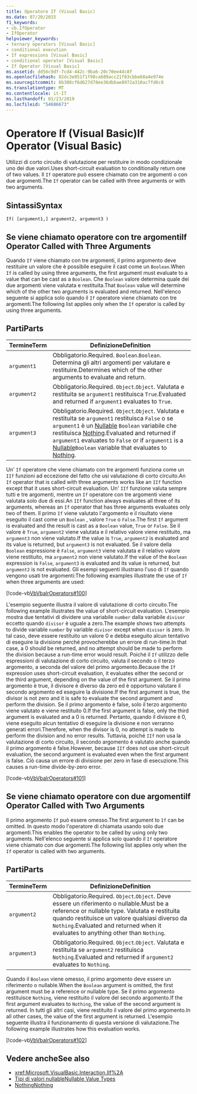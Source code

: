 ```yaml
---
title: Operatore If (Visual Basic)
ms.date: 07/20/2015
f1_keywords:
- vb.IfOperator
- IfOperator
helpviewer_keywords:
- ternary operators [Visual Basic]
- conditional execution
- If expressions [Visual Basic]
- conditional operator [Visual Basic]
- If Operator [Visual Basic]
ms.assetid: dd56c9df-7cd4-442c-9ba6-20c70ee44c8f
ms.openlocfilehash: 82dc3e851f1f98ca689acc21f03cbbe68a4e974e
ms.sourcegitcommit: 6b308cf6d627d78ee36dbbae8972a310ac7fd6c8
ms.translationtype: MT
ms.contentlocale: it-IT
ms.lasthandoff: 01/23/2019
ms.locfileid: "54686673"
---
```

# <a name="if-operator-visual-basic"></a><span data-ttu-id="3cabd-102">Operatore If (Visual Basic)</span><span class="sxs-lookup"><span data-stu-id="3cabd-102">If Operator (Visual Basic)</span></span>
<span data-ttu-id="3cabd-103">Utilizzi di corto circuito di valutazione per restituire in modo condizionale uno dei due valori.</span><span class="sxs-lookup"><span data-stu-id="3cabd-103">Uses short-circuit evaluation to conditionally return one of two values.</span></span> <span data-ttu-id="3cabd-104">Il `If` operatore può essere chiamato con tre argomenti o con due argomenti.</span><span class="sxs-lookup"><span data-stu-id="3cabd-104">The `If` operator can be called with three arguments or with two arguments.</span></span>  
  
## <a name="syntax"></a><span data-ttu-id="3cabd-105">Sintassi</span><span class="sxs-lookup"><span data-stu-id="3cabd-105">Syntax</span></span>  
  
```  
If( [argument1,] argument2, argument3 )  
```  
  
## <a name="if-operator-called-with-three-arguments"></a><span data-ttu-id="3cabd-106">Se viene chiamato operatore con tre argomenti</span><span class="sxs-lookup"><span data-stu-id="3cabd-106">If Operator Called with Three Arguments</span></span>  
 <span data-ttu-id="3cabd-107">Quando `If` viene chiamato con tre argomenti, il primo argomento deve restituire un valore che è possibile eseguire il cast come un `Boolean`.</span><span class="sxs-lookup"><span data-stu-id="3cabd-107">When `If` is called by using three arguments, the first argument must evaluate to a value that can be cast as a `Boolean`.</span></span> <span data-ttu-id="3cabd-108">Che `Boolean` valore determina quale dei due argomenti viene valutata e restituita.</span><span class="sxs-lookup"><span data-stu-id="3cabd-108">That `Boolean` value will determine which of the other two arguments is evaluated and returned.</span></span> <span data-ttu-id="3cabd-109">Nell'elenco seguente si applica solo quando il `If` operatore viene chiamato con tre argomenti.</span><span class="sxs-lookup"><span data-stu-id="3cabd-109">The following list applies only when the `If` operator is called by using three arguments.</span></span>  
  
## <a name="parts"></a><span data-ttu-id="3cabd-110">Parti</span><span class="sxs-lookup"><span data-stu-id="3cabd-110">Parts</span></span>  
  
|<span data-ttu-id="3cabd-111">Termine</span><span class="sxs-lookup"><span data-stu-id="3cabd-111">Term</span></span>|<span data-ttu-id="3cabd-112">Definizione</span><span class="sxs-lookup"><span data-stu-id="3cabd-112">Definition</span></span>|  
|---|---|  
|`argument1`|<span data-ttu-id="3cabd-113">Obbligatorio.</span><span class="sxs-lookup"><span data-stu-id="3cabd-113">Required.</span></span> <span data-ttu-id="3cabd-114">`Boolean`.</span><span class="sxs-lookup"><span data-stu-id="3cabd-114">`Boolean`.</span></span> <span data-ttu-id="3cabd-115">Determina gli altri argomenti per valutare e restituire.</span><span class="sxs-lookup"><span data-stu-id="3cabd-115">Determines which of the other arguments to evaluate and return.</span></span>|  
|`argument2`|<span data-ttu-id="3cabd-116">Obbligatorio.</span><span class="sxs-lookup"><span data-stu-id="3cabd-116">Required.</span></span> <span data-ttu-id="3cabd-117">`Object`.</span><span class="sxs-lookup"><span data-stu-id="3cabd-117">`Object`.</span></span> <span data-ttu-id="3cabd-118">Valutata e restituita se `argument1` restituisca `True`.</span><span class="sxs-lookup"><span data-stu-id="3cabd-118">Evaluated and returned if `argument1` evaluates to `True`.</span></span>|  
|`argument3`|<span data-ttu-id="3cabd-119">Obbligatorio.</span><span class="sxs-lookup"><span data-stu-id="3cabd-119">Required.</span></span> <span data-ttu-id="3cabd-120">`Object`.</span><span class="sxs-lookup"><span data-stu-id="3cabd-120">`Object`.</span></span> <span data-ttu-id="3cabd-121">Valutata e restituita se `argument1` restituisca `False` o se `argument1` è un [Nullable](../../../visual-basic/programming-guide/language-features/data-types/nullable-value-types.md) `Boolean` variabile che restituisca [Nothing](../../../visual-basic/language-reference/nothing.md).</span><span class="sxs-lookup"><span data-stu-id="3cabd-121">Evaluated and returned if `argument1` evaluates to `False` or if `argument1` is a [Nullable](../../../visual-basic/programming-guide/language-features/data-types/nullable-value-types.md)`Boolean` variable that evaluates to [Nothing](../../../visual-basic/language-reference/nothing.md).</span></span>|  
  
 <span data-ttu-id="3cabd-122">Un' `If` operatore che viene chiamato con tre argomenti funziona come un `IIf` funzioni ad eccezione del fatto che usi valutazione di corto circuito.</span><span class="sxs-lookup"><span data-stu-id="3cabd-122">An `If` operator that is called with three arguments works like an `IIf` function except that it uses short-circuit evaluation.</span></span> <span data-ttu-id="3cabd-123">Un' `IIf` funzione valuta sempre tutti e tre argomenti, mentre un `If` operatore con tre argomenti viene valutata solo due di essi.</span><span class="sxs-lookup"><span data-stu-id="3cabd-123">An `IIf` function always evaluates all three of its arguments, whereas an `If` operator that has three arguments evaluates only two of them.</span></span> <span data-ttu-id="3cabd-124">Il primo `If` viene valutato l'argomento e il risultato viene eseguito il cast come un `Boolean` , valore `True` o `False`.</span><span class="sxs-lookup"><span data-stu-id="3cabd-124">The first `If` argument is evaluated and the result is cast as a `Boolean` value, `True` or `False`.</span></span> <span data-ttu-id="3cabd-125">Se il valore è `True`, `argument2` viene valutata e il relativo valore viene restituito, ma `argument3` non viene valutato.</span><span class="sxs-lookup"><span data-stu-id="3cabd-125">If the value is `True`, `argument2` is evaluated and its value is returned, but `argument3` is not evaluated.</span></span> <span data-ttu-id="3cabd-126">Se il valore della `Boolean` espressione è `False`, `argument3` viene valutata e il relativo valore viene restituito, ma `argument2` non viene valutato.</span><span class="sxs-lookup"><span data-stu-id="3cabd-126">If the value of the `Boolean` expression is `False`, `argument3` is evaluated and its value is returned, but `argument2` is not evaluated.</span></span> <span data-ttu-id="3cabd-127">Gli esempi seguenti illustrano l'uso di `If` quando vengono usati tre argomenti:</span><span class="sxs-lookup"><span data-stu-id="3cabd-127">The following examples illustrate the use of `If` when three arguments are used:</span></span>  
  
 [!code-vb[VbVbalrOperators#100](../../../visual-basic/language-reference/operators/codesnippet/VisualBasic/if-operator_1.vb)]  
  
 <span data-ttu-id="3cabd-128">L'esempio seguente illustra il valore di valutazione di corto circuito.</span><span class="sxs-lookup"><span data-stu-id="3cabd-128">The following example illustrates the value of short-circuit evaluation.</span></span> <span data-ttu-id="3cabd-129">L'esempio mostra due tentativi di dividere una variabile `number` dalla variabile `divisor` eccetto quando `divisor` è uguale a zero.</span><span class="sxs-lookup"><span data-stu-id="3cabd-129">The example shows two attempts to divide variable `number` by variable `divisor` except when `divisor` is zero.</span></span> <span data-ttu-id="3cabd-130">In tal caso, deve essere restituito un valore 0 e debba eseguito alcun tentativo di eseguire la divisione perché provocherebbe un errore di run-time.</span><span class="sxs-lookup"><span data-stu-id="3cabd-130">In that case, a 0 should be returned, and no attempt should be made to perform the division because a run-time error would result.</span></span> <span data-ttu-id="3cabd-131">Poiché il `If` utilizzo delle espressioni di valutazione di corto circuito, valuta il secondo o il terzo argomento, a seconda del valore del primo argomento.</span><span class="sxs-lookup"><span data-stu-id="3cabd-131">Because the `If` expression uses short-circuit evaluation, it evaluates either the second or the third argument, depending on the value of the first argument.</span></span> <span data-ttu-id="3cabd-132">Se il primo argomento è true, il divisore è diverso da zero ed è opportuno valutare il secondo argomento ed eseguire la divisione.</span><span class="sxs-lookup"><span data-stu-id="3cabd-132">If the first argument is true, the divisor is not zero and it is safe to evaluate the second argument and perform the division.</span></span> <span data-ttu-id="3cabd-133">Se il primo argomento è false, solo il terzo argomento viene valutato e viene restituito 0.</span><span class="sxs-lookup"><span data-stu-id="3cabd-133">If the first argument is false, only the third argument is evaluated and a 0 is returned.</span></span> <span data-ttu-id="3cabd-134">Pertanto, quando il divisore è 0, viene eseguito alcun tentativo di eseguire la divisione e non verranno generati errori.</span><span class="sxs-lookup"><span data-stu-id="3cabd-134">Therefore, when the divisor is 0, no attempt is made to perform the division and no error results.</span></span> <span data-ttu-id="3cabd-135">Tuttavia, poiché `IIf` non usa la valutazione di corto circuito, il secondo argomento è valutato anche quando il primo argomento è false.</span><span class="sxs-lookup"><span data-stu-id="3cabd-135">However, because `IIf` does not use short-circuit evaluation, the second argument is evaluated even when the first argument is false.</span></span> <span data-ttu-id="3cabd-136">Ciò causa un errore di divisione per zero in fase di esecuzione.</span><span class="sxs-lookup"><span data-stu-id="3cabd-136">This causes a run-time divide-by-zero error.</span></span>  
  
 [!code-vb[VbVbalrOperators#101](../../../visual-basic/language-reference/operators/codesnippet/VisualBasic/if-operator_2.vb)]  
  
## <a name="if-operator-called-with-two-arguments"></a><span data-ttu-id="3cabd-137">Se viene chiamato operatore con due argomenti</span><span class="sxs-lookup"><span data-stu-id="3cabd-137">If Operator Called with Two Arguments</span></span>  
 <span data-ttu-id="3cabd-138">Il primo argomento `If` può essere omesso.</span><span class="sxs-lookup"><span data-stu-id="3cabd-138">The first argument to `If` can be omitted.</span></span> <span data-ttu-id="3cabd-139">In questo modo l'operatore di chiamata usando solo due argomenti.</span><span class="sxs-lookup"><span data-stu-id="3cabd-139">This enables the operator to be called by using only two arguments.</span></span> <span data-ttu-id="3cabd-140">Nell'elenco seguente si applica solo quando il `If` operatore viene chiamato con due argomenti.</span><span class="sxs-lookup"><span data-stu-id="3cabd-140">The following list applies only when the `If` operator is called with two arguments.</span></span>  
  
## <a name="parts"></a><span data-ttu-id="3cabd-141">Parti</span><span class="sxs-lookup"><span data-stu-id="3cabd-141">Parts</span></span>  
  
|<span data-ttu-id="3cabd-142">Termine</span><span class="sxs-lookup"><span data-stu-id="3cabd-142">Term</span></span>|<span data-ttu-id="3cabd-143">Definizione</span><span class="sxs-lookup"><span data-stu-id="3cabd-143">Definition</span></span>|  
|---|---|  
|`argument2`|<span data-ttu-id="3cabd-144">Obbligatorio.</span><span class="sxs-lookup"><span data-stu-id="3cabd-144">Required.</span></span> <span data-ttu-id="3cabd-145">`Object`.</span><span class="sxs-lookup"><span data-stu-id="3cabd-145">`Object`.</span></span> <span data-ttu-id="3cabd-146">Deve essere un riferimento o nullable.</span><span class="sxs-lookup"><span data-stu-id="3cabd-146">Must be a reference or nullable type.</span></span> <span data-ttu-id="3cabd-147">Valutata e restituita quando restituisce un valore qualsiasi diverso da `Nothing`.</span><span class="sxs-lookup"><span data-stu-id="3cabd-147">Evaluated and returned when it evaluates to anything other than `Nothing`.</span></span>|  
|`argument3`|<span data-ttu-id="3cabd-148">Obbligatorio.</span><span class="sxs-lookup"><span data-stu-id="3cabd-148">Required.</span></span> <span data-ttu-id="3cabd-149">`Object`.</span><span class="sxs-lookup"><span data-stu-id="3cabd-149">`Object`.</span></span> <span data-ttu-id="3cabd-150">Valutata e restituita se `argument2` restituisca `Nothing`.</span><span class="sxs-lookup"><span data-stu-id="3cabd-150">Evaluated and returned if `argument2` evaluates to `Nothing`.</span></span>|  
  
 <span data-ttu-id="3cabd-151">Quando il `Boolean` viene omesso, il primo argomento deve essere un riferimento o nullable.</span><span class="sxs-lookup"><span data-stu-id="3cabd-151">When the `Boolean` argument is omitted, the first argument must be a reference or nullable type.</span></span> <span data-ttu-id="3cabd-152">Se il primo argomento restituisce `Nothing`, viene restituito il valore del secondo argomento.</span><span class="sxs-lookup"><span data-stu-id="3cabd-152">If the first argument evaluates to `Nothing`, the value of the second argument is returned.</span></span> <span data-ttu-id="3cabd-153">In tutti gli altri casi, viene restituito il valore del primo argomento.</span><span class="sxs-lookup"><span data-stu-id="3cabd-153">In all other cases, the value of the first argument is returned.</span></span> <span data-ttu-id="3cabd-154">L'esempio seguente illustra il funzionamento di questa versione di valutazione.</span><span class="sxs-lookup"><span data-stu-id="3cabd-154">The following example illustrates how this evaluation works.</span></span>  
  
 [!code-vb[VbVbalrOperators#102](../../../visual-basic/language-reference/operators/codesnippet/VisualBasic/if-operator_3.vb)]  
  
## <a name="see-also"></a><span data-ttu-id="3cabd-155">Vedere anche</span><span class="sxs-lookup"><span data-stu-id="3cabd-155">See also</span></span>
- <xref:Microsoft.VisualBasic.Interaction.IIf%2A>
- [<span data-ttu-id="3cabd-156">Tipi di valori nullable</span><span class="sxs-lookup"><span data-stu-id="3cabd-156">Nullable Value Types</span></span>](../../../visual-basic/programming-guide/language-features/data-types/nullable-value-types.md)
- [<span data-ttu-id="3cabd-157">Nothing</span><span class="sxs-lookup"><span data-stu-id="3cabd-157">Nothing</span></span>](../../../visual-basic/language-reference/nothing.md)
